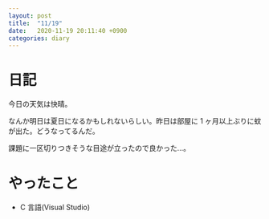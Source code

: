 ```yaml
---
layout: post
title:  "11/19"
date:   2020-11-19 20:11:40 +0900
categories: diary
---
```

# 日記

今日の天気は快晴。

なんか明日は夏日になるかもしれないらしい。昨日は部屋に 1 ヶ月以上ぶりに蚊が出た。どうなってるんだ。

課題に一区切りつきそうな目途が立ったので良かった...。

# やったこと

- C 言語(Visual Studio)